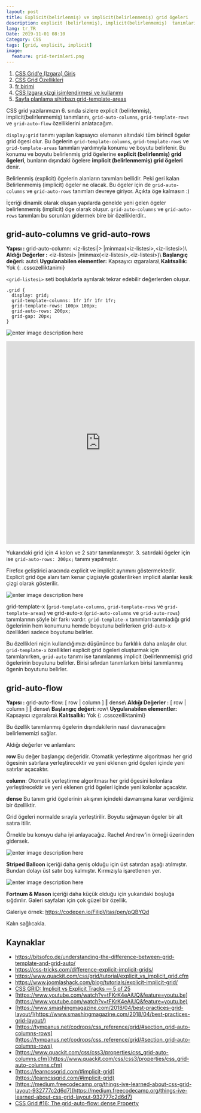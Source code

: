 ```yaml
---
layout: post
title: Explicit(belirlenmiş) ve implicit(belirlenmemiş) grid ögeleri
description: explicit (belirlenmiş), implicit(belirlenmemiş)  tanımları, grid-auto-columns, grid-template-rows ve grid-auto-flow özellikleri
lang: tr_TR
Date: 2019-11-01 08:10
Category: CSS
tags: [grid, explicit, implicit]
image:
  feature: grid-terimleri.png
---
```


 1. [CSS Grid'e (Izgara) Giriş](https://fatihhayrioglu.com/css-grid-giris/)
 2. [CSS Grid Özellikleri](https://fatihhayrioglu.com/css-grid-ozellikleri/)
 3. [fr birimi](https://fatihhayrioglu.com/fr-birimi/)
 4. [CSS Izgara çizgi isimlendirmesi ve kullanımı](https://fatihhayrioglu.com/css-izgara-cizgi-isimlendirmesi-ve-kullanimi/)
 5. [Sayfa planlama sihirbazı grid-template-areas](https://fatihhayrioglu.com/sayfa-planlama-sihirbazi-grid-template-areas/ "Sayfa planlama sihirbazı grid-template-areas")

CSS grid yazılarımızın 6. sında sizlere explicit (belirlenmiş), implicit(belirlenmemiş)  tanımlarını, `grid-auto-columns`, `grid-template-rows` ve `grid-auto-flow`  özelliklerini anlatacağım. 

`display:grid` tanımı yapılan kapsayıcı elemanın altındaki tüm birincil ögeler grid ögesi olur. Bu ögelerin `grid-template-columns`, `grid-template-rows` ve `grid-template-areas` tanımları yardımıyla konumu ve boyutu belirlenir. Bu konumu ve boyutu belirlenmiş grid ögelerine **explicit (belirlenmiş) grid ögeleri**, bunların dışındaki ögelere **implicit (belirlenmemiş) grid ögeleri** denir. 

Belirlenmiş (explicit) ögelerin alanların tanımları bellidir. Peki geri kalan Belirlenmemiş (implicit) ögeler ne olacak. Bu ögeler için de `grid-auto-columns` ve `grid-auto-rows` tanımları devreye giriyor. Açıkta öge kalmasın :) 

İçeriği dinamik olarak oluşan yapılarda genelde yeni gelen ögeler belirlenmemiş (implicit) öge olarak oluşur. `grid-auto-columns` ve `grid-auto-rows` tanımları bu sorunları gidermek bire bir özelliklerdir..

## grid-auto-columns ve grid-auto-rows

**Yapısı :** grid-auto-column: \<iz-listesi|> |minmax(\<iz-listesi\>,\<iz-listesi\>)\\
**Aldığı Değerler :**  \<iz-listesi\> |minmax(\<iz-listesi\>,\<iz-listesi\>)\\
**Başlangıç değeri:** auto\\
**Uygulanabilen elementler:** Kapsayıcı ızgaralara\\
**Kalıtsallık:** Yok
{: .cssozelliktanimi} 


`<grid-listesi>` seti boşluklarla ayrılarak tekrar edebilir değerlerden oluşur.

```
.grid { 
  display: grid; 
  grid-template-columns: 1fr 1fr 1fr 1fr;
  grid-template-rows: 100px 100px;
  grid-auto-rows: 200px;
  grid-gap: 20px;
}
```

![enter image description here](https://fatihhayrioglu.com/images/grid-auto-x.png)

<iframe height="542" style="width: 100%;" scrolling="no" title="NWWaBjq" src="https://codepen.io/fatihhayri/embed/NWWaBjq?height=542&theme-id=13521&default-tab=result" frameborder="no" allowtransparency="true" allowfullscreen="true">
</iframe>

Yukarıdaki grid için 4 kolon ve 2 satır tanımlanmıştır. 3. satırdaki ögeler için ise `grid-auto-rows: 200px;` tanımı yapılmıştır. 

Firefox geliştirici aracında explicit ve implicit ayrımını göstermektedir. Explicit grid öge alanı tam kenar çizgisiyle gösterilirken implicit alanlar kesik çizgi olarak gösterilir.

![enter image description here](https://fatihhayrioglu.com/images/grid-auto-x-firefox.png)

grid-template-x (`grid-template-columns`, `grid-template-rows` ve `grid-template-areas`) ve grid-auto-x (`grid-auto-columns` ve `grid-auto-rows`) tanımlarının şöyle bir farkı vardır. `grid-template-x` tanımları tanımladığı grid ögelerinin hem konumunu hemde boyutunu belirlerken grid-auto-x özellikleri sadece boyutunu belirler. 

Bu özellikleri niçin kullandığımızı düşününce bu farklılık daha anlaşılır olur. `grid-template-x` özellikleri explicit grid ögeleri oluşturmak için tanımlanırken, `grid-auto` tanımı ise tanımlanmış implicit (belirlenmemiş) grid ögelerinin boyutunu belirler. Birisi sıfırdan tanımlarken birisi tanımlanmış ögenin boyutunu belirler.


## grid-auto-flow

**Yapısı :** grid-auto-flow: [ row | column ] ‖ dense\\
**Aldığı Değerler :**  [ row | column ] ‖ dense\\
**Başlangıç değeri:** row\\
**Uygulanabilen elementler:** Kapsayıcı ızgaralara\\
**Kalıtsallık:** Yok
{: .cssozelliktanimi} 

Bu özellik tanımlanmış ögelerin dışındakilerin nasıl davranacağını belirlememizi sağlar.

Aldığı değerler ve anlamları:

**row** Bu değer başlangıç değeridir. Otomatik yerleştirme algoritması her  grid ögesinin satırlara yerleştirecektir ve yeni eklenen grid ögeleri içinde yeni satırlar açacaktır.

**column**: Otomatik yerleştirme algoritması her  grid ögesini kolonlara yerleştirecektir ve yeni eklenen grid ögeleri içinde yeni kolonlar açacaktır.

**dense** Bu tanım grid ögelerinin akışının içindeki davranışına karar verdiğimiz bir özelliktir. 

Grid ögeleri normalde sırayla yerleştirilir. Boyutu sığmayan ögeler bir alt satıra itilir. 

Örnekle bu konuyu daha iyi anlayacağız. Rachel Andrew'in örneği üzerinden gidersek.

![enter image description here](https://fatihhayrioglu.com/images/grdi-auto-flow.png)

**Striped Balloon** içeriği daha geniş olduğu için üst satırdan aşağı atılmıştır. Bundan dolayı üst satır boş kalmıştır. Kırmızıyla işaretlenen yer.

![enter image description here](https://fatihhayrioglu.com/images/grdi-auto-flow-dense.png)

**Fortnum & Mason** içeriği daha küçük olduğu için yukarıdaki boşluğa sığdırılır. Galeri sayfaları için çok güzel bir özellik. 

Galeriye örnek:  https://codepen.io/FilipVitas/pen/pQBYQd

Kalın sağlıcakla.

## Kaynaklar

 - https://bitsofco.de/understanding-the-difference-between-grid-template-and-grid-auto/
 - https://css-tricks.com/difference-explicit-implicit-grids/
 - https://www.quackit.com/css/grid/tutorial/explicit_vs_implicit_grid.cfm
 - https://www.joomlashack.com/blog/tutorials/explicit-implicit-grid/
 - [CSS GRID: Implicit vs Explicit Tracks — 5 of 25](https://www.youtube.com/watch?v=8_153Zz4YI8)
 - [https://www.youtube.com/watch?v=tFKrK4eAiUQ&feature=youtu.be](https://www.youtube.com/watch?v=tFKrK4eAiUQ&feature=youtu.be)
 - [https://www.smashingmagazine.com/2018/04/best-practices-grid-layout/](https://www.smashingmagazine.com/2018/04/best-practices-grid-layout/)
 - [https://tympanus.net/codrops/css_reference/grid/#section_grid-auto-columns-rows](https://tympanus.net/codrops/css_reference/grid/#section_grid-auto-columns-rows)
 - [https://www.quackit.com/css/css3/properties/css_grid-auto-columns.cfm](https://www.quackit.com/css/css3/properties/css_grid-auto-columns.cfm)
 - [https://learncssgrid.com/#implicit-grid](https://learncssgrid.com/#implicit-grid)
 - [https://medium.freecodecamp.org/things-ive-learned-about-css-grid-layout-932777c2d6d7](https://medium.freecodecamp.org/things-ive-learned-about-css-grid-layout-932777c2d6d7)
 - [CSS Grid #16: The grid-auto-flow: dense Property](https://www.joomlashack.com/blog/tutorials/grid-auto-flow-dense-property/)
